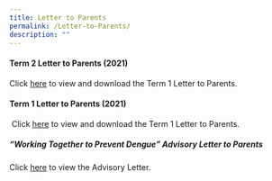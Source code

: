 ```yaml
---
title: Letter to Parents
permalink: /Letter-to-Parents/
description: ""
---
```

#### **Term 2 Letter to Parents (2021)**


Click [here](/files/Links/Parents/Letter%20to%20Parents%202022/2021%20Term%202%20Letter%20to%20Parents%20Final.pdf) to view and download the Term 1 Letter to Parents.

#### **Term 1 Letter to Parents (2021)**


 Click [here](/files/Links/Parents/Letter%20to%20Parents%202022/2021%20Term%201%20Letter%20to%20Parents.pdf) to view and download the Term 1 Letter to Parents.

##### **“Working Together to Prevent Dengue” Advisory Letter to Parents**


Click [here](/files/Links/Parents/Letter%20to%20Parents%202022/Advisory%20Letter%20to%20parents%2025-7-19.pdf) to view the Advisory Letter.